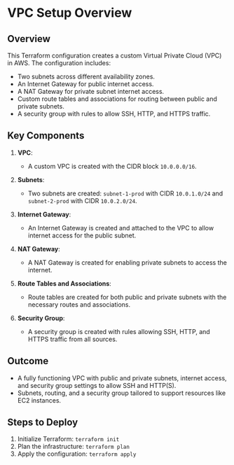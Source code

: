 # VPC Setup Overview

## **Overview**
This Terraform configuration creates a custom Virtual Private Cloud (VPC) in AWS. The configuration includes:
- Two subnets across different availability zones.
- An Internet Gateway for public internet access.
- A NAT Gateway for private subnet internet access.
- Custom route tables and associations for routing between public and private subnets.
- A security group with rules to allow SSH, HTTP, and HTTPS traffic.

## **Key Components**
1. **VPC**:
   - A custom VPC is created with the CIDR block `10.0.0.0/16`.
   
2. **Subnets**:
   - Two subnets are created: `subnet-1-prod` with CIDR `10.0.1.0/24` and `subnet-2-prod` with CIDR `10.0.2.0/24`.
   
3. **Internet Gateway**:
   - An Internet Gateway is created and attached to the VPC to allow internet access for the public subnet.

4. **NAT Gateway**:
   - A NAT Gateway is created for enabling private subnets to access the internet.

5. **Route Tables and Associations**:
   - Route tables are created for both public and private subnets with the necessary routes and associations.

6. **Security Group**:
   - A security group is created with rules allowing SSH, HTTP, and HTTPS traffic from all sources.

## **Outcome**
- A fully functioning VPC with public and private subnets, internet access, and security group settings to allow SSH and HTTP(S).
- Subnets, routing, and a security group tailored to support resources like EC2 instances.

## **Steps to Deploy**
1. Initialize Terraform: `terraform init`
2. Plan the infrastructure: `terraform plan`
3. Apply the configuration: `terraform apply`
